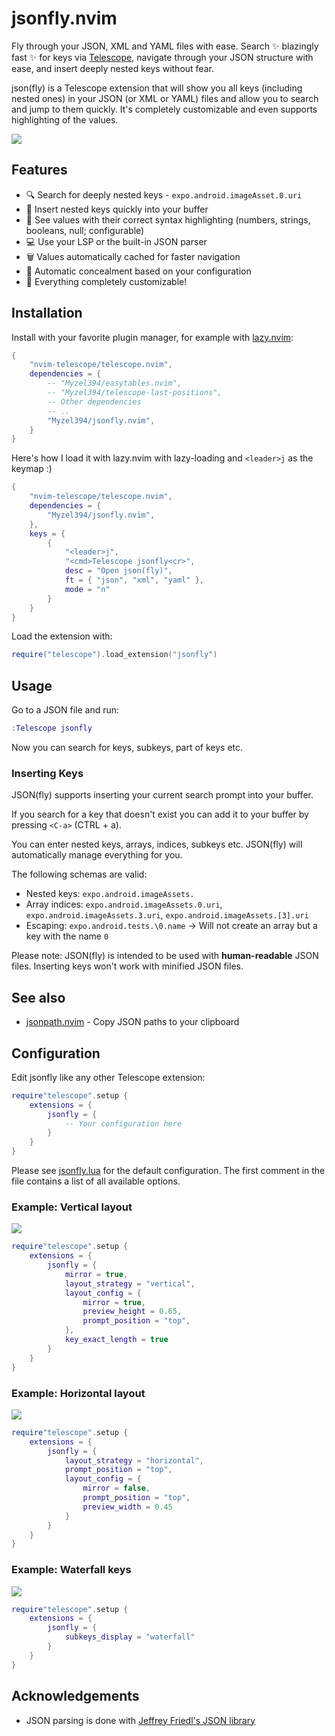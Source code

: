 # jsonfly.nvim

Fly through your JSON, XML and YAML files with ease. 
Search ✨ blazingly fast ✨ for keys via [Telescope](https://github.com/nvim-telescope/telescope.nvim), navigate through your JSON structure with ease, and insert deeply nested keys without fear.

json(fly) is a Telescope extension that will show you all keys (including nested ones) in your JSON (or XML or YAML) files and allow you to search and jump to them quickly.
It's completely customizable and even supports highlighting of the values.

<img src="docs/horizontal_layout.png">

## Features

* 🔍 Search for deeply nested keys - `expo.android.imageAsset.0.uri`
* 👀 Insert nested keys quickly into your buffer
* 🎨 See values with their correct syntax highlighting (numbers, strings, booleans, null; configurable)
* 💻 Use your LSP or the built-in JSON parser
* 🗑 Values automatically cached for faster navigation
* 🫣 Automatic concealment based on your configuration
* 📐 Everything completely customizable!

## Installation

Install with your favorite plugin manager, for example with [lazy.nvim](https://github.com/folke/lazy.nvim):

```lua
{
    "nvim-telescope/telescope.nvim",
    dependencies = {
        -- "Myzel394/easytables.nvim",
        -- "Myzel394/telescope-last-positions",
        -- Other dependencies
        -- ..
        "Myzel394/jsonfly.nvim",
    }
}
```

Here's how I load it with lazy.nvim with lazy-loading and `<leader>j` as the keymap :)

```lua
{
    "nvim-telescope/telescope.nvim",
    dependencies = {
        "Myzel394/jsonfly.nvim",
    },
    keys = {
        {
            "<leader>j",
            "<cmd>Telescope jsonfly<cr>",
            desc = "Open json(fly)",
            ft = { "json", "xml", "yaml" },
            mode = "n"
        }
    }
}
```

Load the extension with:

```lua
require("telescope").load_extension("jsonfly")
```

## Usage

Go to a JSON file and run:

```lua
:Telescope jsonfly
```

Now you can search for keys, subkeys, part of keys etc.

### Inserting Keys

JSON(fly) supports inserting your current search prompt into your buffer.

If you search for a key that doesn't exist you can add it to your buffer by pressing `<C-a>` (CTRL + a).

You can enter nested keys, arrays, indices, subkeys etc. JSON(fly) will automatically manage everything for you.

The following schemas are valid:

* Nested keys: `expo.android.imageAssets.`
* Array indices: `expo.android.imageAssets.0.uri`, `expo.android.imageAssets.3.uri`, `expo.android.imageAssets.[3].uri`
* Escaping: `expo.android.tests.\0.name` -> Will not create an array but a key with the name `0`

Please note: JSON(fly) is intended to be used with **human-readable** JSON files. Inserting keys won't work with minified JSON files.

## See also

* [jsonpath.nvim](https://github.com/phelipetls/jsonpath.nvim) - Copy JSON paths to your clipboard

## Configuration

Edit jsonfly like any other Telescope extension:

```lua
require"telescope".setup {
    extensions = {
        jsonfly = {
            -- Your configuration here
        }
    }
}
```

Please see [jsonfly.lua](https://github.com/Myzel394/jsonfly/blob/main/lua/telescope/_extensions/jsonfly.lua) for the default configuration.
The first comment in the file contains a list of all available options.

### Example: Vertical layout

<img src="docs/vertical_layout.png">

```lua
require"telescope".setup {
    extensions = {
        jsonfly = {
            mirror = true,
            layout_strategy = "vertical",
            layout_config = {
                mirror = true,
                preview_height = 0.65,
                prompt_position = "top",
            },
            key_exact_length = true
        }
    }
}
```

### Example: Horizontal layout

<img src="docs/horizontal_layout.png">

```lua
require"telescope".setup {
    extensions = {
        jsonfly = {
            layout_strategy = "horizontal",
            prompt_position = "top",
            layout_config = {
                mirror = false,
                prompt_position = "top",
                preview_width = 0.45
            }
        }
    }
}
```

### Example: Waterfall keys

<img src="docs/waterfall_keys.png">

```lua
require"telescope".setup {
    extensions = {
        jsonfly = {
            subkeys_display = "waterfall"
        }
    }
}
```

## Acknowledgements

- JSON parsing is done with [Jeffrey Friedl's JSON library](http://regex.info/blog/lua/json)

